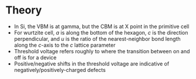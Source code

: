 # Theory

* In Si, the VBM is at gamma, but the CBM is at X point in the primitive cell
* For wurtzite cell, $a$ is along the bottom of the hexagon, $c$ is the direction perpendicular, and $u$ is the ratio of the nearest-neighbor bond length along the $c$-axis to the $c$ lattice parameter
* Threshold voltage refers roughly to where the transition between on and off is for a device
* Positive/negative shifts in the threshold voltage are indicative of negatively/positively-charged defects
